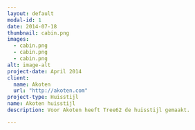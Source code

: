 ```yaml
---
layout: default
modal-id: 1
date: 2014-07-18
thumbnail: cabin.png
images:
  - cabin.png
  - cabin.png
  - cabin.png
alt: image-alt
project-date: April 2014
client:
  name: Akoten
  url: "http://akoten.com"
project-type: Huisstijl
name: Akoten huisstijl
description: Voor Akoten heeft Tree62 de huisstijl gemaakt.

---
```


